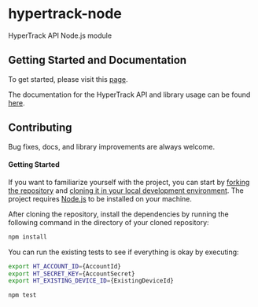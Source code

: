 # hypertrack-node

HyperTrack API Node.js module

## Getting Started and Documentation

To get started, please visit this [page](https://www.hypertrack.com/docs/references/#references-helper-libraries-node-js-helper-library).

The documentation for the HyperTrack API and library usage can be found [here](https://www.hypertrack.com/docs/references/#references-apis).

## Contributing

Bug fixes, docs, and library improvements are always welcome. 

#### Getting Started

If you want to familiarize yourself with the project, you can start by [forking the repository](https://help.github.com/articles/fork-a-repo/) and [cloning it in your local development environment](https://help.github.com/articles/cloning-a-repository/). The project requires [Node.js](https://nodejs.org) to be installed on your machine.

After cloning the repository, install the dependencies by running the following command in the directory of your cloned repository:

```bash
npm install
```

You can run the existing tests to see if everything is okay by executing:

```bash
export HT_ACCOUNT_ID={AccountId}
export HT_SECRET_KEY={AccountSecret}
export HT_EXISTING_DEVICE_ID={ExistingDeviceId}

npm test
```
